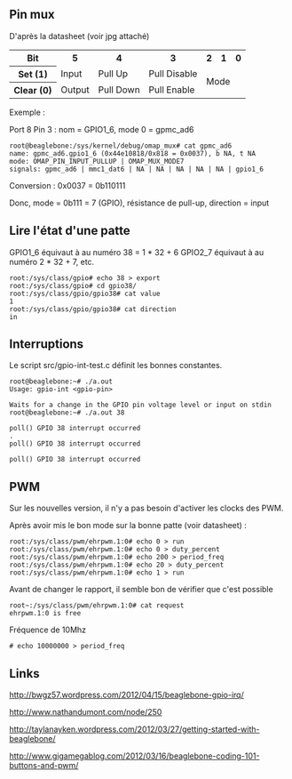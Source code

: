 Pin mux
----

D'après la datasheet (voir jpg attaché)

<table class="bitlist"><tbody><tr><th>Bit</th>
<th>5</th>
<th>4</th>
<th>3</th>
<th>2</th>
<th>1</th>
<th>0</th>
</tr><tr><th>Set (1)</th>
<td>Input</td>
<td>Pull Up</td>
<td>Pull Disable</td>
<td colspan="3" rowspan="2">Mode</td>
</tr><tr><th>Clear (0)</th>
<td>Output</td>
<td>Pull Down</td>
<td>Pull Enable</td>
</tr></tbody></table>

Exemple :

Port 8 Pin 3 : nom = GPIO1_6, mode 0 = gpmc_ad6

	root@beaglebone:/sys/kernel/debug/omap_mux# cat gpmc_ad6
	name: gpmc_ad6.gpio1_6 (0x44e10818/0x818 = 0x0037), b NA, t NA
	mode: OMAP_PIN_INPUT_PULLUP | OMAP_MUX_MODE7
	signals: gpmc_ad6 | mmc1_dat6 | NA | NA | NA | NA | NA | gpio1_6

Conversion : 0x0037 = 0b110111

Donc, mode = 0b111 = 7 (GPIO), résistance de pull-up, direction = input

Lire l'état d'une patte
-----

GPIO1_6 équivaut à au numéro 38 = 1 * 32 + 6
GPIO2_7 équivaut à au numéro 2 * 32 + 7, etc.

	root:/sys/class/gpio# echo 38 > export
	root:/sys/class/gpio# cd gpio38/
	root:/sys/class/gpio/gpio38# cat value
	1
	root:/sys/class/gpio/gpio38# cat direction
	in

Interruptions
-----

Le script src/gpio-int-test.c définit les bonnes constantes.

	root@beaglebone:~# ./a.out
	Usage: gpio-int <gpio-pin>

	Waits for a change in the GPIO pin voltage level or input on stdin
	root@beaglebone:~# ./a.out 38

	poll() GPIO 38 interrupt occurred
	.
	poll() GPIO 38 interrupt occurred

	poll() GPIO 38 interrupt occurred

PWM
-----

Sur les nouvelles version, il n'y a pas besoin d'activer les clocks des PWM.

Après avoir mis le bon mode sur la bonne patte (voir datasheet) :

	root:/sys/class/pwm/ehrpwm.1:0# echo 0 > run
	root:/sys/class/pwm/ehrpwm.1:0# echo 0 > duty_percent
	root:/sys/class/pwm/ehrpwm.1:0# echo 200 > period_freq
	root:/sys/class/pwm/ehrpwm.1:0# echo 20 > duty_percent
	root:/sys/class/pwm/ehrpwm.1:0# echo 1 > run

Avant de changer le rapport, il semble bon de vérifier que c'est possible

	root~:/sys/class/pwm/ehrpwm.1:0# cat request
	ehrpwm.1:0 is free

Fréquence de 10Mhz

	# echo 10000000 > period_freq

Links
----

http://bwgz57.wordpress.com/2012/04/15/beaglebone-gpio-irq/

http://www.nathandumont.com/node/250

http://taylanayken.wordpress.com/2012/03/27/getting-started-with-beaglebone/

http://www.gigamegablog.com/2012/03/16/beaglebone-coding-101-buttons-and-pwm/
